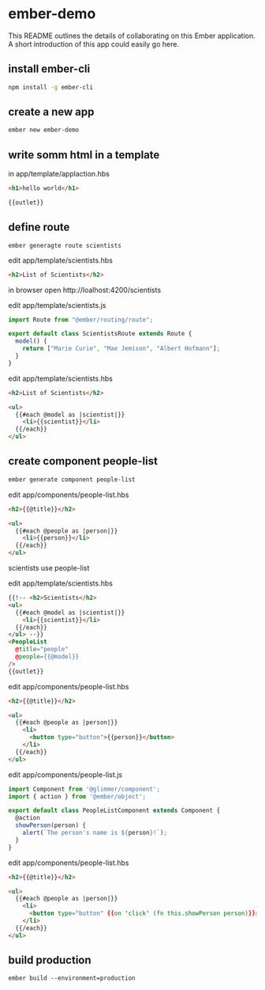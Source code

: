# ember-demo

This README outlines the details of collaborating on this Ember application.
A short introduction of this app could easily go here.

## install ember-cli

```sh
npm install -g ember-cli
```

## create a new app

```sh
ember new ember-demo
```

## write somm html in a template

in app/template/applaction.hbs

```html
<h1>hello world</h1>

{{outlet}}
```

## define route

```shell
ember generagte route scientists
```

edit app/template/scientists.hbs

```html
<h2>List of Scientists</h2>
```

in browser open http://loalhost:4200/scientists

edit app/template/scientists.js

```js
import Route from "@ember/routing/route";

export default class ScientistsRoute extends Route {
  model() {
    return ["Marie Curie", "Mae Jemison", "Albert Hofmann"];
  }
}

```

edit app/template/scientists.hbs

```html
<h2>List of Scientists</h2>

<ul>
  {{#each @model as |scientist|}}
    <li>{{scientist}}</li>
  {{/each}}
</ul>
```

## create component people-list

```sh
ember generate component people-list
```

edit app/components/people-list.hbs

```html
<h2>{{@title}}</h2>

<ul>
  {{#each @people as |person|}}
    <li>{{person}}</li>
  {{/each}}
</ul>
```

scientists use people-list

edit app/template/scientists.hbs
```html
{{!-- <h2>Scientists</h2>
<ul>
  {{#each @model as |scientist|}}
    <li>{{scientist}}</li>
  {{/each}}
</ul> --}}
<PeopleList 
  @title="people"
  @people={{@model}}
/>
{{outlet}}
```

edit app/components/people-list.hbs

```html
<h2>{{@title}}</h2>

<ul>
  {{#each @people as |person|}}
    <li>
      <button type="button">{{person}}</button>
    </li>
  {{/each}}
</ul>
```

edit app/components/people-list.js

```js
import Component from '@glimmer/component';
import { action } from '@ember/object';

export default class PeopleListComponent extends Component {
  @action
  showPerson(person) {
    alert(`The person's name is ${person}!`);
  }
}
```

edit app/components/people-list.hbs

```html
<h2>{{@title}}</h2>

<ul>
  {{#each @people as |person|}}
    <li>
      <button type="button" {{on 'click' (fn this.showPerson person)}}>{{person}}</button>
    </li>
  {{/each}}
</ul>
```

## build production

```shell
ember build --environment=production
```